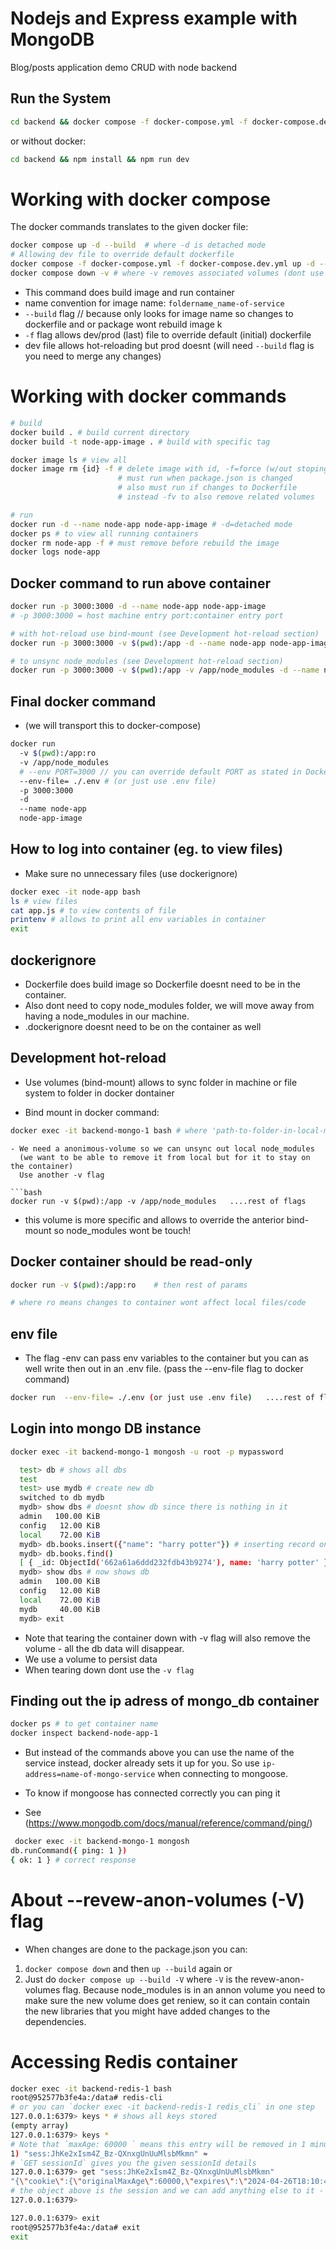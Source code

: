 # Nodejs and Express example with MongoDB

Blog/posts application demo CRUD with node backend

## Run the System

```bash
cd backend && docker compose -f docker-compose.yml -f docker-compose.dev.yml up -d --build
```

or without docker:

```bash
cd backend && npm install && npm run dev
```

# Working with docker compose

The docker commands translates to the given docker file:

```bash
docker compose up -d --build  # where -d is detached mode
# Allowing dev file to override default dockerfile
docker compose -f docker-compose.yml -f docker-compose.dev.yml up -d --build  # where -d is detached mode
docker compose down -v # where -v removes associated volumes (dont use -v if you using a db volume)
```

- This command does build image and run container
- name convention for image name: `foldername_name-of-service`
- `--build` flag // because only looks for image name so changes to dockerfile and or package wont rebuild image k
- `-f` flag allows dev/prod (last) file to override default (initial) dockerfile
- dev file allows hot-reloading but prod doesnt (will need `--build` flag is you need to merge any changes)

# Working with docker commands

```bash
# build
docker build . # build current directory
docker build -t node-app-image . # build with specific tag

docker image ls # view all
docker image rm {id} -f # delete image with id, -f=force (w/out stoping it)
                        # must run when package.json is changed
                        # also must run if changes to Dockerfile
                        # instead -fv to also remove related volumes

# run
docker run -d --name node-app node-app-image # -d=detached mode
docker ps # to view all running containers
docker rm node-app -f # must remove before rebuild the image
docker logs node-app
```

## Docker command to run above container

```bash
docker run -p 3000:3000 -d --name node-app node-app-image
# -p 3000:3000 = host machine entry port:container entry port

# with hot-reload use bind-mount (see Development hot-reload section)
docker run -p 3000:3000 -v $(pwd):/app -d --name node-app node-app-image

# to unsync node_modules (see Development hot-reload section)
docker run -p 3000:3000 -v $(pwd):/app -v /app/node_modules -d --name node-app node-app-image

```

## Final docker command

- (we will transport this to docker-compose)

```bash
docker run
  -v $(pwd):/app:ro
  -v /app/node_modules
  # --env PORT=3000 // you can override default PORT as stated in Dockerfile
  --env-file= ./.env # (or just use .env file)
  -p 3000:3000
  -d
  --name node-app
  node-app-image

```

## How to log into container (eg. to view files)

- Make sure no unnecessary files (use dockerignore)

```bash
docker exec -it node-app bash
ls # view files
cat app.js # to view contents of file
printenv # allows to print all env variables in container
exit
```

## dockerignore

- Dockerfile does build image so Dockerfile doesnt need to be in the container.
- Also dont need to copy node_modules folder, we will move away from having a node_modules in our machine.
- .dockerignore doesnt need to be on the container as well

## Development hot-reload

- Use volumes (bind-mount) allows to sync folder in
  machine or file system to folder in docker dontainer

- Bind mount in docker command:

```bash
docker exec -it backend-mongo-1 bash # where 'path-to-folder-in-local-machine' : 'path-to-folder-in-container'
```

````
- We need a anonimous-volume so we can unsync out local node_modules
  (we want to be able to remove it from local but for it to stay on the container)
  Use another -v flag

```bash
docker run -v $(pwd):/app -v /app/node_modules   ....rest of flags
````

- this volume is more specific and allows to override the anterior bind-mount
  so node_modules wont be touch!

## Docker container should be read-only

```bash
docker run -v $(pwd):/app:ro    # then rest of params

# where ro means changes to container wont affect local files/code

```

## env file

- The flag -env can pass env variables to the container but you can as well
  write then out in an .env file. (pass the --env-file flag to docker command)

```bash
docker run  --env-file= ./.env (or just use .env file)   ....rest of flags
```

## Login into mongo DB instance

```bash
docker exec -it backend-mongo-1 mongosh -u root -p mypassword

```

```bash
  test> db # shows all dbs
  test
  test> use mydb # create new db
  switched to db mydb
  mydb> show dbs # doesnt show db since there is nothing in it
  admin   100.00 KiB
  config   12.00 KiB
  local    72.00 KiB
  mydb> db.books.insert({"name": "harry potter"}) # inserting record on it
  mydb> db.books.find()
  [ { _id: ObjectId('662a61a6ddd232fdb43b9274'), name: 'harry potter' } ]
  mydb> show dbs # now shows db
  admin   100.00 KiB
  config   12.00 KiB
  local    72.00 KiB
  mydb     40.00 KiB
  mydb> exit

```

- Note that tearing the container down with -v flag will also remove the volume - all the db data will disappear.
- We use a volume to persist data
- When tearing down dont use the `-v flag`

## Finding out the ip adress of mongo_db container

```bash
docker ps # to get container name
docker inspect backend-node-app-1
```

- But instead of the commands above you can use the name of the service instead,
  docker already sets it up for you. So use `ip-address=name-of-mongo-service` when connecting to mongoose.

- To know if mongoose has connected correctly you can ping it
- See (https://www.mongodb.com/docs/manual/reference/command/ping/)

```bash
 docker exec -it backend-mongo-1 mongosh
db.runCommand({ ping: 1 })
{ ok: 1 } # correct response
```

# About --revew-anon-volumes (-V) flag

- When changes are done to the package.json you can:

1. `docker compose down` and then `up --build` again or
2. Just do `docker compose up --build -V` where `-V` is the revew-anon-volumes flag. Because node_modules is in an annon volume you need to make sure the new volume does get reniew, so it can contain contain the new libraries that you might have added changes to the dependencies.

# Accessing Redis container

```bash
docker exec -it backend-redis-1 bash
root@952577b3fe4a:/data# redis-cli
# or you can `docker exec -it backend-redis-1 redis_cli` in one step
127.0.0.1:6379> keys * # shows all keys stored
(empty array)
127.0.0.1:6379> keys *
# Note that `maxAge: 60000 ` means this entry will be removed in 1 minute
1) "sess:JhKe2xIsm4Z_Bz-QXnxgUnUuMlsbMkmn" ≈
# `GET sessionId` gives you the given sessionId details
127.0.0.1:6379> get "sess:JhKe2xIsm4Z_Bz-QXnxgUnUuMlsbMkmn"
"{\"cookie\":{\"originalMaxAge\":60000,\"expires\":\"2024-04-26T18:10:44.442Z\",\"secure\":false,\"httpOnly\":true,\"path\":\"/\"}}"
# the object above is the session and we can add anything else to it - see authCOntroller (`req.session.user = user;`)
127.0.0.1:6379>

127.0.0.1:6379> exit
root@952577b3fe4a:/data# exit
exit

```
